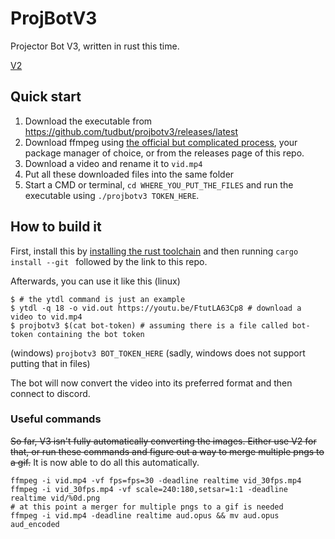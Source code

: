 # ProjBotV3

Projector Bot V3, written in rust this time.

[V2](https://github.com/tudbut/projectorbotv2_full)

## Quick start

1. Download the executable from https://github.com/tudbut/projbotv3/releases/latest
2. Download ffmpeg using [the official but complicated process](https://ffmpeg.org/), your package manager of choice, or from the releases page of this repo.
3. Download a video and rename it to `vid.mp4`
4. Put all these downloaded files into the same folder
5. Start a CMD or terminal, `cd WHERE_YOU_PUT_THE_FILES` and run the executable using `./projbotv3 TOKEN_HERE`.

## How to build it

First, install this by [installing the rust toolchain](https://rustup.rs) and then running
`cargo install --git ` followed by the link to this repo. 

Afterwards, you can use it like this (linux)
```
$ # the ytdl command is just an example
$ ytdl -q 18 -o vid.out https://youtu.be/FtutLA63Cp8 # download a video to vid.mp4
$ projbotv3 $(cat bot-token) # assuming there is a file called bot-token containing the bot token
```
(windows)
`projbotv3 BOT_TOKEN_HERE` (sadly, windows does not support putting that in files)

The bot will now convert the video into its preferred format and then connect to discord.

### Useful commands

~~So far, V3 isn't fully automatically converting the images. Either use V2 for that, or run
these commands and figure out a way to merge multiple pngs to a gif.~~
It is now able to do all this automatically.

```
ffmpeg -i vid.mp4 -vf fps=fps=30 -deadline realtime vid_30fps.mp4
ffmpeg -i vid_30fps.mp4 -vf scale=240:180,setsar=1:1 -deadline realtime vid/%0d.png
# at this point a merger for multiple pngs to a gif is needed
ffmpeg -i vid.mp4 -deadline realtime aud.opus && mv aud.opus aud_encoded
```

